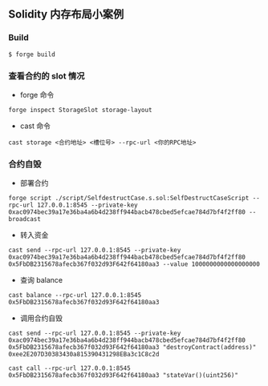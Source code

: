 ## Solidity 内存布局小案例

### Build

```shell
$ forge build
```

### 查看合约的 slot 情况

- forge 命令
```shell
forge inspect StorageSlot storage-layout
```

- cast 命令
```shell
cast storage <合约地址> <槽位号> --rpc-url <你的RPC地址>
```

### 合约自毁

- 部署合约
```
forge script ./script/SelfdestructCase.s.sol:SelfDestructCaseScript --rpc-url 127.0.0.1:8545 --private-key 0xac0974bec39a17e36ba4a6b4d238ff944bacb478cbed5efcae784d7bf4f2ff80 --broadcast
```

- 转入资金
```
cast send --rpc-url 127.0.0.1:8545 --private-key 0xac0974bec39a17e36ba4a6b4d238ff944bacb478cbed5efcae784d7bf4f2ff80 0x5FbDB2315678afecb367f032d93F642f64180aa3 --value 1000000000000000000
```

- 查询 balance
```
cast balance --rpc-url 127.0.0.1:8545 0x5FbDB2315678afecb367f032d93F642f64180aa3
```

- 调用合约自毁
```
cast send --rpc-url 127.0.0.1:8545 --private-key 0xac0974bec39a17e36ba4a6b4d238ff944bacb478cbed5efcae784d7bf4f2ff80 0x5FbDB2315678afecb367f032d93F642f64180aa3 "destroyContract(address)" 0xee2E207D30383430a815390431298EBa3c1C8c2d
```

```
cast call --rpc-url 127.0.0.1:8545 0x5FbDB2315678afecb367f032d93F642f64180aa3 "stateVar()(uint256)"
```
